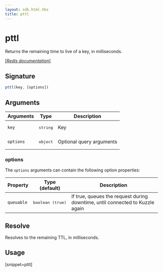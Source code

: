 ```yaml
---
layout: sdk.html.hbs
title: pttl
---
```


# pttl

Returns the remaining time to live of a key, in milliseconds.

[[_Redis documentation_]](https://redis.io/commands/pttl)


## Signature

```js
pttl(key, [options])
```

## Arguments

| Arguments    | Type    | Description |
|--------------|---------|-------------|
| `key` | <pre>string</pre> | Key |
| ``options`` | <pre>object</pre> | Optional query arguments |

### options

The `options` arguments can contain the following option properties:

| Property   | Type (default)   | Description                       |
| ---------- | ------- | --------------------------------- |
| `queuable` | <pre>boolean (true)</pre> | If true, queues the request during downtime, until connected to Kuzzle again |

## Resolve

Resolves to the remaining TTL, in milliseconds.

## Usage

[snippet=pttl]
